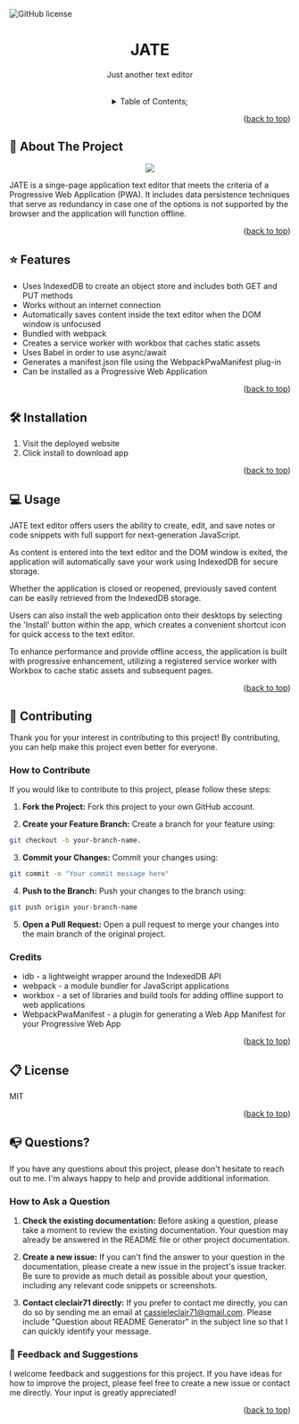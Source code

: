   ![GitHub license](https://img.shields.io/badge/license-MIT-pink.svg)
  <a name="readme-top"></a>
 <br />
 <div align="center">
 <h1 align="center">JATE</h1>
    <p align="center">
      Just another text editor
    </p>
  
<br />
<details><summary>Table of Contents;</summary>

* [About the Project](#description) 

* [Added Features](#features)

* [Installation](#installation) 
 
* [Usage](#usage) 

* [Contributing](#contributing)
 
* [license](#license)

* [Questions](#questions)

</details>
</div>

<p align="right">(<a href="#readme-top">back to top</a>)</p>

<a name="description"></a>
## :rocket: About The Project
<p align="center">
  <img src="/assets/screen.JPG"/>
</p>
JATE is a singe-page application text editor that meets the criteria of a Progressive Web Application (PWA).  It includes data persistence techniques that serve as redundancy in case one of the options is not supported by the browser and the application will function offline.

<p align="right">(<a href="#readme-top">back to top</a>)</p>


<a name="features"></a>

## :star: Features

 - Uses IndexedDB to create an object store and includes both GET and PUT methods
 - Works without an internet connection
 - Automatically saves content inside the text editor when the DOM window is unfocused
 - Bundled with webpack
 - Creates a service worker with workbox that caches static assets
 - Uses Babel in order to use async/await
 - Generates a manifest.json file using the WebpackPwaManifest plug-in
 - Can be installed as a Progressive Web Application

<p align="right">(<a href="#readme-top">back to top</a>)</p>

<a name="installation"></a>

## :hammer_and_wrench: Installation

1. Visit the deployed website
2. Click install to download app

<p align="right">(<a href="#readme-top">back to top</a>)</p>

  <a name="usage"></a>

## :computer: Usage

JATE text editor offers users the ability to create, edit, and save notes or code snippets with full support for next-generation JavaScript. 

As content is entered into the text editor and the DOM window is exited, the application will automatically save your work using IndexedDB for secure storage. 

Whether the application is closed or reopened, previously saved content can be easily retrieved from the IndexedDB storage. 

Users can also install the web application onto their desktops by selecting the 'Install' button within the app, which creates a convenient shortcut icon for quick access to the text editor.

 To enhance performance and provide offline access, the application is built with progressive enhancement, utilizing a registered service worker with Workbox to cache static assets and subsequent pages.

<p align="right">(<a href="#readme-top">back to top</a>)</p>
  

 <a name="contributing"></a>

## :handshake: Contributing

Thank you for your interest in contributing to this project! By contributing, you can help make this project even better for everyone.

### How to Contribute

If you would like to contribute to this project, please follow these steps:
      
1. **Fork the Project:** Fork this project to your own GitHub account.

2. **Create your Feature Branch:** Create a branch for your feature using:
```bash 
git checkout -b your-branch-name.
```
3. **Commit your Changes:** Commit your changes using:
```bash 
git commit -m "Your commit message here"
```
4. **Push to the Branch:** Push your changes to the branch using:
```bash 
git push origin your-branch-name
```
5. **Open a Pull Request:** Open a pull request to merge your changes into the main branch of the original project.

### Credits

 - idb - a lightweight wrapper around the IndexedDB API
 - webpack - a module bundler for JavaScript applications
 - workbox - a set of libraries and build tools for adding offline support to web applications
 - WebpackPwaManifest - a plugin for generating a Web App Manifest for your Progressive Web App

<p align="right">(<a href="#readme-top">back to top</a>)</p>


<a name="license"></a>

## :clipboard: License
MIT
  
<p align="right">(<a href="#readme-top">back to top</a>)</p>

<a name="questions"></a>

## :mailbox_with_no_mail: Questions?

If you have any questions about this project, please don't hesitate to reach out to me. I'm always happy to help and provide additional information.

### How to Ask a Question

1. **Check the existing documentation:** Before asking a question, please take a moment to review the existing documentation. Your question may already be answered in the README file or other project documentation.

2. **Create a new issue:** If you can't find the answer to your question in the documentation, please create a new issue in the project's issue tracker. Be sure to provide as much detail as possible about your question, including any relevant code snippets or screenshots.

3. **Contact cleclair71 directly:** If you prefer to contact me directly, you can do so by sending me an email at cassieleclair71@gmail.com. Please include "Question about README Generator" in the subject line so that I can quickly identify your message.
   
### :pray: Feedback and Suggestions

I welcome feedback and suggestions for this project. If you have ideas for how to improve the project, please feel free to create a new issue or contact me directly. Your input is greatly appreciated!
 
  <p align="right">(<a href="#readme-top">back to top</a>)</p>
 
